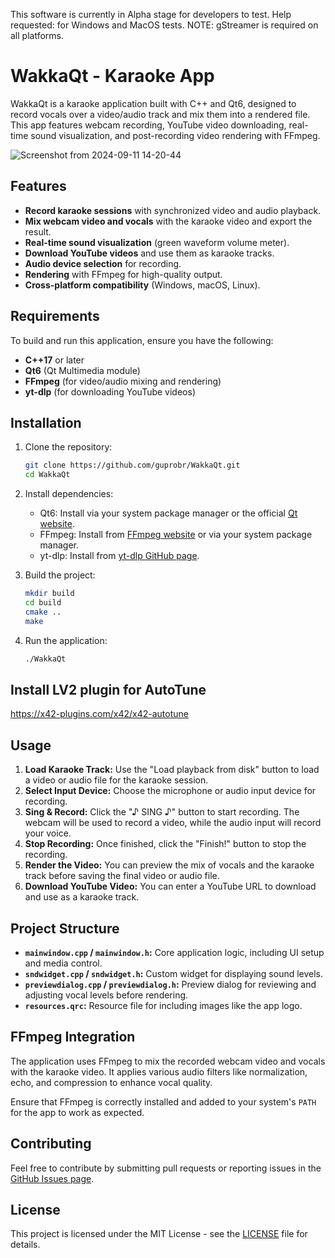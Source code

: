 This software is currently in Alpha stage for developers to test. Help requested: for Windows and MacOS tests. NOTE: gStreamer is required on all platforms.

# WakkaQt - Karaoke App

WakkaQt is a karaoke application built with C++ and Qt6, designed to record vocals over a video/audio track and mix them into a rendered file. This app features webcam recording, YouTube video downloading, real-time sound visualization, and post-recording video rendering with FFmpeg.

![Screenshot from 2024-09-11 14-20-44](https://github.com/user-attachments/assets/9c6d593b-aa2e-451b-8038-22e79a57725a)


## Features

- **Record karaoke sessions** with synchronized video and audio playback.
- **Mix webcam video and vocals** with the karaoke video and export the result.
- **Real-time sound visualization** (green waveform volume meter).
- **Download YouTube videos** and use them as karaoke tracks.
- **Audio device selection** for recording.
- **Rendering** with FFmpeg for high-quality output.
- **Cross-platform compatibility** (Windows, macOS, Linux).

## Requirements

To build and run this application, ensure you have the following:


- **C++17** or later
- **Qt6** (Qt Multimedia module)
- **FFmpeg** (for video/audio mixing and rendering)
- **yt-dlp** (for downloading YouTube videos)

## Installation

1. Clone the repository:

    ```bash
    git clone https://github.com/guprobr/WakkaQt.git
    cd WakkaQt
    ```

2. Install dependencies:
   
    - Qt6: Install via your system package manager or the official [Qt website](https://www.qt.io/).
    - FFmpeg: Install from [FFmpeg website](https://ffmpeg.org/) or via your system package manager.
    - yt-dlp: Install from [yt-dlp GitHub page](https://github.com/yt-dlp/yt-dlp).

3. Build the project:

    ```bash
    mkdir build
    cd build
    cmake ..
    make
    ```

4. Run the application:

    ```bash
    ./WakkaQt
    ```

## Install LV2 plugin for AutoTune

https://x42-plugins.com/x42/x42-autotune

## Usage

1. **Load Karaoke Track:** Use the "Load playback from disk" button to load a video or audio file for the karaoke session.
2. **Select Input Device:** Choose the microphone or audio input device for recording.
3. **Sing & Record:** Click the "♪ SING ♪" button to start recording. The webcam will be used to record a video, while the audio input will record your voice.
4. **Stop Recording:** Once finished, click the "Finish!" button to stop the recording.
5. **Render the Video:** You can preview the mix of vocals and the karaoke track before saving the final video or audio file.
6. **Download YouTube Video:** You can enter a YouTube URL to download and use as a karaoke track.

## Project Structure

- **`mainwindow.cpp` / `mainwindow.h`:** Core application logic, including UI setup and media control.
- **`sndwidget.cpp` / `sndwidget.h`:** Custom widget for displaying sound levels.
- **`previewdialog.cpp` / `previewdialog.h`:** Preview dialog for reviewing and adjusting vocal levels before rendering.
- **`resources.qrc`:** Resource file for including images like the app logo.

## FFmpeg Integration

The application uses FFmpeg to mix the recorded webcam video and vocals with the karaoke video. It applies various audio filters like normalization, echo, and compression to enhance vocal quality.

Ensure that FFmpeg is correctly installed and added to your system's `PATH` for the app to work as expected.

## Contributing

Feel free to contribute by submitting pull requests or reporting issues in the [GitHub Issues page](https://github.com/guprobr/WakkaQt/issues).

## License

This project is licensed under the MIT License - see the [LICENSE](LICENSE) file for details.

